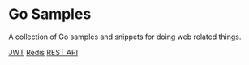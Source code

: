 # Go Samples

A collection of Go samples and snippets for doing web related things.

[JWT](./jwt/README.md)
[Redis](./redis/README.md)
[REST API](./rest-api/README.md)

